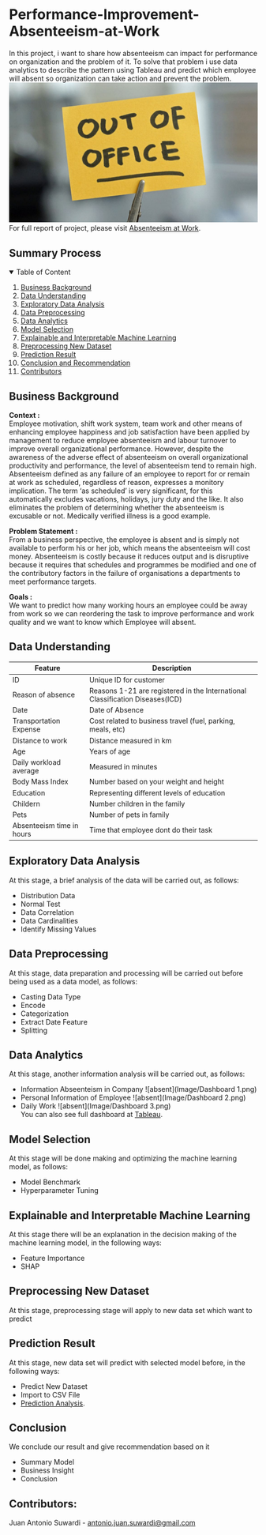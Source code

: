 # Performance-Improvement-Absenteeism-at-Work

In this project, i want to share how absenteeism can impact for performance on organization and the problem of it. To solve that problem i use data analytics to describe the pattern using Tableau and predict which employee will absent so organization can take action and prevent the problem.
![absent](Image/BLOG_Absent.jpg)
<br>
For full report of project, please visit <a href="https://github.com/Juantonios1/Performance-Improvement-Absenteeism-at-Work/blob/main/Absenteeism%20at%20Work.ipynb">Absenteeism at Work</a>.

## Summary Process
<!-- TABLE OF CONTENTS -->
<details open="open">
  <summary>Table of Content</summary>
  <ol>
    <li>
      <a href="#business-background">Business Background</a>
    </li>
    <li>
      <a href="#data-understanding">Data Understanding</a>
    </li>
    <li>
      <a href="#exploratory-data-analysis">Exploratory Data Analysis</a>
    </li>
    <li><a href="#data-preprocessing">Data Preprocessing</a></li>
    <li><a href="#data-analytics">Data Analytics</a></li>
    <li><a href="#model-selection">Model Selection</a></li>
    <li><a href="#explainable-and-interpretable-machine-learning">Explainable and Interpretable Machine Learning</a></li>
    <li><a href="#preprocessing-new-dataset">Preprocessing New Dataset</a></li>
    <li><a href="#prediction-result">Prediction Result</a></li>
    <li><a href="#conclusion">Conclusion and Recommendation</a></li>
    <li><a href="#contributors">Contributors</a></li>
  </ol>
</details>

## Business Background
**Context :**  
Employee motivation, shift work system, team work and other means of enhancing employee happiness and job satisfaction have been applied by management to reduce employee absenteeism and labour turnover to improve overall organizational performance. However, despite the awareness of the adverse effect of absenteeism on overall organizational productivity and performance, the level of absenteeism tend to remain high. Absenteeism defined as any failure of an employee to report for or remain at work as scheduled, regardless of reason, expresses a monitory implication. The term ‘as scheduled’ is very significant, for this automatically excludes vacations, holidays, jury duty and the like. It also eliminates the problem of determining whether the absenteeism is excusable or not. Medically verified illness is a good example</a>.  

**Problem Statement :**  
From a business perspective, the employee is absent and is simply not available to perform his or her job, which means the absenteeism will cost money. Absenteeism is costly because it reduces output and is disruptive because it requires that schedules and programmes be modified and one of the contributory factors in the failure of organisations a departments to meet performance targets.

**Goals :**  
We want to predict how many working hours an employee could be away from work so we can reordering the task to improve performance and work quality and we want to know which Employee will absent.

## Data Understanding

| Feature      	| Description                                                                                                                                                                                                               	|
|--------------	|---------------------------------------------------------------------------------------------------------------------------------------------------------------------------------------------------------------------------	|
| ID        	| Unique ID for customer                                                                                                                                                                                                           	|
| Reason of absence      	| Reasons 1-21 are registered in the International Classification Diseases(ICD)                                                                                                                                                                                	|
| Date   	| Date of Absence                                                                                                                                                                               	|
| Transportation Expense         	| Cost related to business travel (fuel, parking, meals, etc)                                                                                                                                                                                                         	|
| Distance to work       	| Distance measured in km                    	|
| Age     	| Years of age                                                                                                                                                                                     	|
| Daily workload average  	| Measured in minutes	|
| Body Mass Index       	| Number based on your weight and height                                                                                                                                                                                                        	|
| Education         	| Representing different levels of education                                                                                                                                                      	|
|Childern    	| Number children in the family	|
|Pets       	| Number of pets in family                                                                                                                                                                                                            	|
|Absenteeism time in hours         	| Time that employee dont do their task                                                                                                                                                  	|

## Exploratory Data Analysis
At this stage, a brief analysis of the data will be carried out, as follows:
* Distribution Data
* Normal Test
* Data Correlation
* Data Cardinalities
* Identify Missing Values

## Data Preprocessing
At this stage, data preparation and processing will be carried out before being used as a data model, as follows:
* Casting Data Type
* Encode
* Categorization
* Extract Date Feature
* Splitting

## Data Analytics
At this stage, another information analysis will be carried out, as follows:
* Information Abseenteism in Company
![absent](Image/Dashboard 1.png)
* Personal Information of Employee
![absent](Image/Dashboard 2.png)
* Daily Work
![absent](Image/Dashboard 3.png)
<br> You can also see full dashboard at <a href="https://public.tableau.com/app/profile/juan1691/viz/AnalysisAbseenteismProject/AnalysisAbseenteism">Tableau</a>.  

## Model Selection
At this stage will be done making and optimizing the machine learning model, as follows:
* Model Benchmark
* Hyperparameter Tuning

## Explainable and Interpretable Machine Learning
At this stage there will be an explanation in the decision making of the machine learning model, in the following ways:
* Feature Importance
* SHAP 

## Preprocessing New Dataset
At this stage, preprocessing stage will apply to new data set which want to predict

## Prediction Result
At this stage, new data set will predict with selected model before, in the following ways:
* Predict New Dataset
* Import to CSV File
* <a href="https://public.tableau.com/app/profile/juan1691/viz/PredictedAbsenteeismProject/PredictedInformation">Prediction Analysis</a>.  

## Conclusion 
We conclude our result and give recommendation based on it
* Summary Model
* Business Insight
* Conclusion

## Contributors:
Juan Antonio Suwardi - antonio.juan.suwardi@gmail.com  

